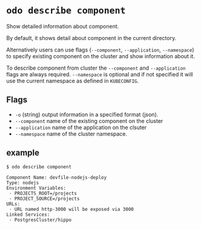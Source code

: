 
# `odo describe component`

Show detailed information about component.

By default, it shows detail about component in the current directory.

Alternatively users can use flags (`--component`, `--application`, `--namespace`) to specify existing component on the cluster and show information about it.

To describe component from cluster the `--component` and `--application` flags are always required. `--namespace` is optional and if not specified it will use the current namespace as defined in `KUBECONFIG`.


## Flags

- `-o` (string) output information in a specified format (json).
- `--component` name of the existing component on the cluster
- `--application` name of the application on the clsuter
- `--namespace` name of the cluster namespace.


## example
```
$ odo describe component

Component Name: devfile-nodejs-deploy
Type: nodejs
Environment Variables:
 · PROJECTS_ROOT=/projects
 · PROJECT_SOURCE=/projects
URLs:
 · URL named http-3000 will be exposed via 3000
Linked Services:
 · PostgresCluster/hippo
```

